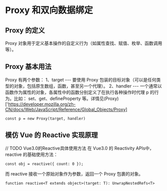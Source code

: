 # Proxy 和双向数据绑定
## Proxy 的定义
Proxy 对象用于定义基本操作的自定义行为（如属性查找、赋值、枚举、函数调用等）。
## Proxy 基本用法
Proxy 有两个参数： 
1、target --- 要使用 Proxy 包装的目标对象（可以是任何类型的对象，包括原生数组，函数，甚至另一个代理）。
2、handler --- 一个通常以函数作为属性的对象，各属性中的函数分别定义了在执行各种操作时代理 p 的行为。比如： set、get、defineProperty 等。详情见(Proxy)['https://developer.mozilla.org/zh-CN/docs/Web/JavaScript/Reference/Global_Objects/Proxy]

```
const p = new Proxy(target, handler)
```
## 模仿 Vue 的 Reactive 实现原理
// TODO Vue3.0的Reactive具体使用方法
在 Vue3.0 的 Reactivity APIs中，reactive 的基础使用方法：
```
const obj = reactive({ count: 0 });
```
而 reactive 接收一个原始对象作为参数，返回一个 Proxy 包裹的对象。
```
function reactive<T extends object>(target: T): UnwrapNestedRefs<T>
```
